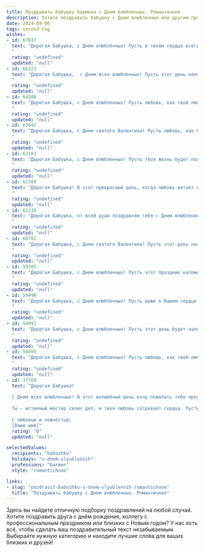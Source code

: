 ```yaml
---
title: Поздравить бабушку бармена с Днем влюбленных. Романтичное
description: Хотите поздравить бабушку с Днем влюбленных или другим праздником? Наш ИИ создаст незабываемое поздравление, а вы обязательно выделитесь среди других.  
date: 2024-09-06
tags: second tag
wishes:
- id: 67037
  text: "Дорогая Бабушка, с Днём влюблённых! Пусть в твоем сердце всегда царит любовь и тепло, словно в уютном баре, где ты встречаешь гостей. Желаю тебе ярких моментов, искрящихся, как лучшие коктейли, и бесконечного счастья, как самый вкусный напиток! 🍹❤️
  "
  rating: "undefined"
  updated: "null"
- id: 66323
  text: "Дорогая Бабушка,  с Днем всех влюбленных! Пусть этот день наполнится  теплотой, заботой и сладкими, как коктейли от бармена, воспоминаниями о нашей любви.
  "
  rating: "undefined"
  updated: "null"
- id: 64500
  text: "Дорогая Бабушка, с Днем влюбленных! Пусть любовь, как твой любимый коктейль, искрится и согревает сердце! 🍸❤️
  "
  rating: "undefined"
  updated: "null"
- id: 63042
  text: "Дорогая Бабушка, с Днем святого Валентина! Пусть любовь, как бархатный напиток, всегда согревает твою душу. Желаю тебе много радости, нежности и теплых моментов, а также крепкого здоровья и долгих лет жизни.
  "
  rating: "undefined"
  updated: "null"
- id: 62183
  text: "Дорогая Бабушка, с Днем влюбленных! Пусть твоя жизнь будет полна любви, как коктейль, приготовленный лучшим барменом в мире. Желаю тебе нежной заботы, сладких воспоминаний и ярких моментов, которые согреют тебя, как глоточек чего-то особенного.
  "
  rating: "undefined"
  updated: "null"
- id: 61709
  text: "Дорогая Бабушка! В этот прекрасный день, когда любовь витает в воздухе, мы желаем тебе океана нежности и счастья! Пусть твоя работа за барной стойкой приносит тебе радость и вдохновение, а каждый гость дарит тебе улыбку и теплоту. Пусть твой профессионализм и доброта всегда будут востребованы! С Днем святого Валентина!
  "
  rating: "undefined"
  updated: "null"
- id: 61210
  text: "Дорогая Бабушка, от всей души поздравляю тебя с Днем влюбленных! Пусть твоя жизнь будет полна любви, как коктейль, который ты умеешь так мастерски готовить за барной стойкой. Желаю тебе море счастья, нежности и  ярких эмоций! 💖
  "
  rating: "undefined"
  updated: "null"
- id: 60702
  text: "Дорогая Бабушка, с Днем святого Валентина! Пусть этот день напомнит тебе о том, как прекрасна любовь, и подарит тебе множество милых моментов. Желаю тебе крепкого здоровья, отличного настроения и пусть улыбка всегда не сходит с твоего лица!
  "
  rating: "undefined"
  updated: "null"
- id: 59705
  text: "Дорогая Бабушка, с Днем влюбленных! Пусть этот праздник напомнит тебе о том, насколько ты любима и как ты сама умеешь дарить любовь. Всегда помни, что ты – самая лучшая бабушка на свете, и твоя любовь – самый ценный дар! 🎉💖
  "
  rating: "undefined"
  updated: "null"
- id: 59490
  text: "Дорогая Бабушка, с Днем влюбленных! Пусть даже в Вашем сердце живет любовь к своему ремеслу, но пусть и оно, как вино, которое Вы так мастерски умеете смешивать,  будет наполнено теплом, нежностью и радостью. Пусть Ваш талант бармена дарит улыбки и хорошее настроение всем, кто заходит в Ваше заведение! 😉
  "
  rating: "undefined"
  updated: "null"
- id: 58991
  text: "Дорогая Бабушка, с Днем влюбленных! Пусть этот день будет наполнен любовью, счастьем и нежностью, как прекрасно приготовленная вами выпечка. Желаю вам крепкого здоровья, светлых эмоций и бесконечного потока любви, как у  заботливого бармена, который всегда знает, как сделать ваш день чуточку слаще.
  "
  rating: "undefined"
  updated: "null"
- id: 58495
  text: "Дорогая Бабушка, с Днем влюбленных! Пусть любовь, как твой любимый коктейль, будет искрящей, бодрящей и всегда в твоей жизни! 🎉🥂
  "
  rating: "undefined"
  updated: "null"
- id: 37789
  text: "Дорогая Бабушка!
  
  С Днем всех влюбленных! В этот волшебный день хочу пожелать тебе ярких эмоций и нежных мгновений, как в бутике лучших коктейлей, который ты создаешь из любви и вдохновения. Пусть каждый новый день будет наполнен романтикой и счастьем, словно идеальный напиток, сбалансированный по всем вкусам.
  
  Ты – истинный мастер своих дел, и твоя любовь согревает сердца. Пусть в твоей жизни всегда будет место для любви, смеха и солнечных улыбок, а каждый момент будет сладким, как изысканный ликер.
  
  С любовью и нежностью,
  [Ваше имя]"
  rating: "0"
  updated: "null"

selectedValues:
  recipients: "babushku"
  holidays: "s-dnem-vlyublennih"
  professions: "barmen"
  style: "romantichnoe"

links:
- slug: "pozdravit-babushku-s-dnem-vlyublennih-romantichnoe"
  title: "Поздравить бабушку с Днем влюбленных. Романтичное"
---
```


Здесь вы найдете отличную подборку поздравлений на любой случай. 
Хотите поздравить друга с днём рождения, коллегу с профессиональным праздником или близких с Новым годом? У нас есть всё, чтобы сделать ваш поздравительный текст незабываемым. Выбирайте нужную категорию и находите лучшие слова для ваших близких и друзей!
